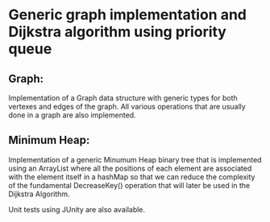 # Generic graph implementation and Dijkstra algorithm using priority queue 

## Graph: 
Implementation of a Graph data structure with generic types for both vertexes and edges of the graph. All various operations that are usually done in a graph are also implemented. 

## Minimum Heap:
Implementation of a generic Minumum Heap binary tree that is implemented using an ArrayList where all the positions of each element are associated with the element itself in a hashMap so that we can reduce the complexity of the fundamental DecreaseKey() operation that will later be used in the Dijkstra Algorithm.

Unit tests using JUnity are also available.  

